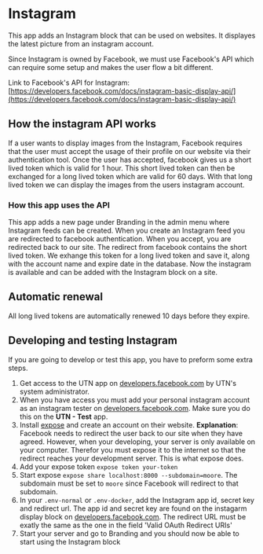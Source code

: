 # Instagram

This app adds an Instagram block that can be used on websites.
It displayes the latest picture from an instagram account.

Since Instagram is owned by Facebook, we must use Facebook's API which can require some setup and makes the user flow a bit different.

Link to Facebook's API for Instagram: [https://developers.facebook.com/docs/instagram-basic-display-api/](https://developers.facebook.com/docs/instagram-basic-display-api/)

## How the instagram API works

If a user wants to display images from the Instagram, Facebook requires that the user must accept the usage of their profile on our website via their authentication tool.
Once the user has accepted, facebook gives us a short lived token which is valid for 1 hour.
This short lived token can then be exchanged for a long lived token which are valid for 60 days.
With that long lived token we can display the images from the users instagram account.

### How this app uses the API

This app adds a new page under Branding in the admin menu where Instagram feeds can be created.
When you create an Instagram feed you are redirected to facebook authentication.
When you accept, you are redirected back to our site.
The redirect from facebook contains the short lived token.
We exhange this token for a long lived token and save it, along with the account name and expire date in the database.
Now the instagram is available and can be added with the Instagram block on a site.

## Automatic renewal

All long lived tokens are automatically renewed 10 days before they expire.

## Developing and testing Instagram

If you are going to develop or test this app, you have to preform some extra steps.

1. Get access to the UTN app on [developers.facebook.com](developers.facebook.com) by UTN's system administrator.
2. When you have access you must add your personal instagram account as an instagram tester on  [developers.facebook.com](developers.facebook.com). Make sure you do this on the **UTN - Test** app.
3. Install [expose](https://beyondco.de/docs/expose/getting-started/installation) and create an account on their website.
**Explanation**: Facebook needs to redirect the user back to our site when they have agreed. However, when your developing, your server is only available on your computer.
Therefor you must expose it to the internet so that the redirect reaches your development server. This is what expose does.
4. Add your expose token `expose token your-token`
5. Start expose `expose share localhost:8000 --subdomain=moore`.
The subdomain must be set to `moore` since Facebook will redirect to that subdomain.
6. In your `.env-normal` or `.env-docker`, add the Instagram app id, secret key and redirect url.
The app id and secret key are found on the instagarm display block on [developers.facebook.com](developers.facebook.com).
The redirect URL must be exatly the same as the one in the field 'Valid OAuth Redirect URIs'
7. Start your server and go to Branding and you should now be able to start using the Instagram block

